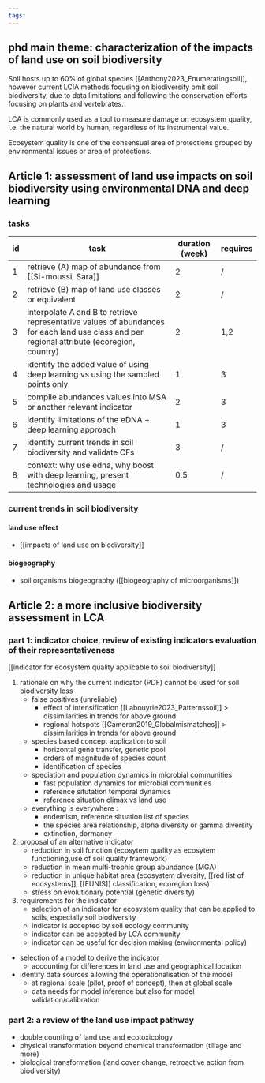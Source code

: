 ```yaml
---
tags:
---
```

## phd main theme: characterization of the impacts of land use on soil biodiversity
Soil hosts up to 60% of global species [[Anthony2023_Enumeratingsoil]], however current LCIA methods focusing on biodiversity omit soil biodiversity, due to data limitations and following the conservation efforts focusing on plants and vertebrates.

LCA is commonly used as a tool to measure damage on ecosystem quality, i.e. the natural world by human, regardless of its instrumental value.

Ecosystem quality is one of the consensual area of protections grouped by environmental issues or area of protections.
## Article 1: assessment of land use impacts on soil biodiversity using environmental DNA and deep learning

### tasks
| id  | task                                                                                                                                        | duration (week) | requires |
| --- | ------------------------------------------------------------------------------------------------------------------------------------------- | --------------- | -------- |
| 1   | retrieve (A) map of abundance from [[Si-moussi, Sara]]                                                                                      | 2               | /        |
| 2   | retrieve (B) map of land use classes or equivalent                                                                                          | 2               | /        |
| 3   | interpolate A and B to retrieve representative values of abundances for each land use class and per regional attribute (ecoregion, country) | 2               | 1,2      |
| 4   | identify the added value of using deep learning vs using the sampled points only                                                            | 1               | 3        |
| 5   | compile abundances values into MSA or another relevant indicator                                                                            | 2               | 3        |
| 6   | identify limitations of the eDNA + deep learning approach                                                                                   | 1               | 3        |
| 7   | identify current trends in soil biodiversity and validate CFs                                                                               | 3               | /        |
| 8   | context: why use edna, why boost with deep learning, present technologies and usage                                                         | 0.5             | /        |
### current trends in soil biodiversity
#### land use effect
- [[impacts of land use on biodiversity]]
#### biogeography
- soil organisms biogeography ([[biogeography of microorganisms]])
## Article 2: a more inclusive biodiversity assessment in LCA
### part 1: indicator choice, review of existing indicators evaluation of their representativeness
[[indicator for ecosystem quality applicable to soil biodiversity]]
1. rationale on why the current indicator (PDF) cannot be used for soil biodiversity loss
	- false positives (unreliable)
		- effect of intensification [[Labouyrie2023_Patternssoil]] > dissimilarities in trends for above ground
		- regional hotspots [[Cameron2019_Globalmismatches]] > dissimilarities in trends for above ground
	- species based concept application to soil
		- horizontal gene transfer, genetic pool
		- orders of magnitude of species count
		- identification of species
	- speciation and population dynamics in microbial communities
		- fast population dynamics for microbial communities
		- reference situtation temporal dynamics
		- reference situation climax vs land use
	- everything is everywhere : 
		- endemism, reference situation list of species
		- the species area relationship, alpha diversity or gamma diversity
		- extinction, dormancy
2. proposal of an alternative indicator
	- reduction in soil function (ecosytem quality as ecosytem functioning,use of soil quality framework)
	- reduction in mean multi-trophic group abundance (MGA)
	- reduction in unique habitat area (ecosystem diversity, [[red list of ecosystems]], [[EUNIS]] classification, ecoregion loss)
	- stress on evolutionary potential (genetic diversity)
3. requirements for the indicator
	- selection of an indicator for ecosystem quality that can be applied to soils, especially soil biodiversity
	- indicator is accepted by soil ecology community
	- indicator can be accepted by LCA community
	- indicator can be useful for decision making (environmental policy)
- selection of a model to derive the indicator
	- accounting for differences in land use and geographical location
- identify data sources allowing the operationalisation of the model
	- at regional scale (pilot, proof of concept), then at global scale
	- data needs for model inference but also for model validation/calibration
### part 2: a review of the land use impact pathway
- double counting of land use and ecotoxicology
- physical transformation beyond chemical transformation (tillage and more)
- biological transformation (land cover change, retroactive action from biodiversity)
